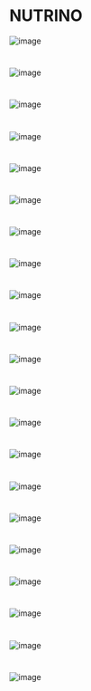 # NUTRINO
![image](https://user-images.githubusercontent.com/54737753/124263271-a9f1e100-db50-11eb-8faa-daf105e3bddc.png)
#
![image](https://user-images.githubusercontent.com/54737753/124263788-5338d700-db51-11eb-937b-1ff4b8f885d6.png)
#
![image](https://user-images.githubusercontent.com/54737753/124263811-5d5ad580-db51-11eb-9c67-3dfe76cc1dcd.png)
#
![image](https://user-images.githubusercontent.com/54737753/124263884-75325980-db51-11eb-913a-05f9d7a8d7e2.png)
#
![image](https://user-images.githubusercontent.com/54737753/124263993-97c47280-db51-11eb-8f84-d8d5d8400106.png)
#
![image](https://user-images.githubusercontent.com/54737753/124264063-a9a61580-db51-11eb-9caf-83a07cc6bd0d.png)
#
![image](https://user-images.githubusercontent.com/54737753/124264164-c3dff380-db51-11eb-97ec-42f9c9185d35.png)
#
![image](https://user-images.githubusercontent.com/54737753/124264239-dc500e00-db51-11eb-9d4d-eb5fc2b417f3.png)
#
![image](https://user-images.githubusercontent.com/54737753/124264482-276a2100-db52-11eb-8e83-5f784ed815f5.png)
#
![image](https://user-images.githubusercontent.com/54737753/124264662-64ceae80-db52-11eb-9efd-597bc3bcb9d1.png)
#
![image](https://user-images.githubusercontent.com/54737753/124264774-8c257b80-db52-11eb-828b-7454f0a85b38.png)
#
![image](https://user-images.githubusercontent.com/54737753/124264859-a19aa580-db52-11eb-962c-e3ca7f5ad341.png)
#
![image](https://user-images.githubusercontent.com/54737753/124264975-c5f68200-db52-11eb-9feb-640e63163f7a.png)
#
![image](https://user-images.githubusercontent.com/54737753/124265054-db6bac00-db52-11eb-9e14-3dde923b3b0e.png)
#
![image](https://user-images.githubusercontent.com/54737753/124265217-0bb34a80-db53-11eb-9854-401c3d2076a7.png)
#
![image](https://user-images.githubusercontent.com/54737753/124265388-3bfae900-db53-11eb-9122-f701996223de.png)
#
![image](https://user-images.githubusercontent.com/54737753/124265573-7bc1d080-db53-11eb-8df9-6b10636abbdb.png)
#
![image](https://user-images.githubusercontent.com/54737753/124265624-8e3c0a00-db53-11eb-8683-879b82faa796.png)
#
![image](https://user-images.githubusercontent.com/54737753/124265672-a9a71500-db53-11eb-8829-85df5617c5bf.png)
#
![image](https://user-images.githubusercontent.com/54737753/124265700-b7f53100-db53-11eb-8445-8f199a8c70aa.png)
#
![image](https://user-images.githubusercontent.com/54737753/124265753-ccd1c480-db53-11eb-8972-2cb3375827c3.png)

